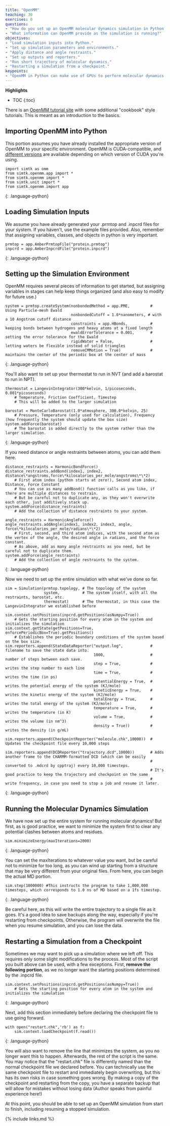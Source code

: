 ```yaml
---
title: "OpenMM"
teaching: 30
exercises: 0
questions:
- "How do you set up an OpenMM molecular dynamics simulation in Python?"
- "What information can OpenMM provide as the simulation is running?"
objectives:
- "Load simulation inputs into Python."
- "Set up simulation parameters and environments."
- "Apply distance and angle restraints."
- "Set up outputs and reporters."
- "Run short trajectory of molecular dynamics."
- "Restarting a simulation from a checkpoint."
keypoints:
- "OpenMM in Python can make use of GPUs to perform molecular dynamics simulations."
---
```


**Highlights**
* TOC
{:toc}

There is an
[OpenMM tutorial site](http://openmm.org/tutorials/index.html) with some additional "cookbook" style tutorials.
This is meant as an introduction to the basics.

## Importing OpenMM into Python

This portion assumes you have already installed the appropriate version of OpenMM to your specific environment.  OpenMM is CUDA-compatible, and [different versions](https://anaconda.org/omnia/openmm) are available depending on which version of CUDA you're using.

~~~
import simtk as omm
from simtk.openmm.app import *
from simtk.openmm import *
from simtk.unit import *
from simtk.openmm import app
~~~
{: .language-python}

## Loading Simulation Inputs

We assume you have already generated your .prmtop and .inpcrd files for your system.  If you haven't, use the example files provided.
Also, remember that assigning variables, classes, and objects in python is very important.

~~~
prmtop = app.AmberPrmtopFile("protein.prmtop")
inpcrd = app.AmberInpcrdFile("protein.inpcrd")
~~~
{: .language-python}


## Setting up the Simulation Environment

OpenMM requires several pieces of information to get started, but assigning variables in stages can help keep things organized (and also easy to modify for future use.)

~~~
system = prmtop.createSystem(nonbondedMethod = app.PME,         # Using Particle-mesh Ewald
                             nonbondedCutoff = 1.0*nanometers, # with a 10 Angstrom cutoff distance
                             constraints = app.HBonds,          # keeping bonds between hydrogens and heavy atoms at a fixed length
                             ewaldErrorTolerance = 0.001,       # setting the error tolerance for the Ewald
                             rigidWater = False,                # letting waters be flexible instead of solid triangles
                             removeCMMotion = True)             # maintains the center of the periodic box at the center of mass
~~~
{: .language-python}

You'll also want to set up your thermostat to run in NVT (and add a barostat to run in NPT).

~~~
thermostat = LangevinIntegrator(300*kelvin, 1/picoseconds, 0.001*picoseconds)
    # Temperature, Friction Coefficient, Timestep
    # This will be added to the larger simulation

barostat = MonteCarloBarostat(1.0*atmosphere, 300.0*kelvin, 25)
    # Pressure, Temperature (only used for calculation), Frequency (how frequently the system should update the box size)
system.addForce(barostat)
    # The barostat is added directly to the system rather than the larger simulation.
~~~
{: .language-python}

If you need distance or angle restraints between atoms, you can add them here.

~~~
distance_restraints = HarmonicBondForce()
distance_restraints.addBond(index1, index2, distance\*angstroms,force\*kilocalories_per_mole/angstroms\*\*2)
    # First atom index (python starts at zero!), Second atom index, Distance, Force Constant
    # You can use as many addBond() function calls as you like, if there are multiple distances to restrain.  
    # But be careful not to duplicate any, as they won't overwrite each other, just additively stack up.
system.addForce(distance_restraints)
    # Add the collection of distance restraints to your system.

angle_restraints = HarmonicAngleForce()
angle_restraints.addAngle(index1, index2, index3, angle, force\*kilocalories_per_mole/radians\*\*2)
    # First, second, and third atom indices, with the second atom as the vertex of the angle, the desired angle in radians, and the force constant.
    # As above, add as many angle restraints as you need, but be careful not to duplicate them.
system.addForce(angle_restraints)
    # Add the collection of angle restraints to the system.
~~~
{: .language-python}

Now we need to set up the entire simulation with what we've done so far.

~~~
sim = Simulation(prmtop.topology, # The topology of the system
                 system,          # The system itself, with all the restraints, barostat, etc.
                 thermostat)      # The thermostat, in this case the LangevinIntegrator we established before

sim.context.setPositions(inpcrd.getPositions(asNumpy=True))
    # Gets the starting position for every atom in the system and initializes the simulation
sim.context.getState(getPositions=True, enforcePeriodicBox=True).getPositions()
    # Establishes the periodic boundary conditions of the system based on the box size.
sim.reporters.append(StateDataReporter("output.log",            # filename to save the state data into.
                                       1000,                    # number of steps between each save.
                                       step = True,             # writes the step number to each line
                                       time = True,             # writes the time (in ps)
                                       potentialEnergy = True,  # writes the potential energy of the system (KJ/mole)
                                       kineticEnergy = True,    # writes the kinetic energy of the system (KJ/mole)
                                       totalEnergy = True,      # writes the total energy of the system (KJ/mole)
                                       temperature = True,      # writes the temperature (in K)
                                       volume = True,           # writes the volume (in nm^3)
                                       density = True))         # writes the density (in g/mL)

sim.reporters.append(CheckpointReporter("molecule.chk",10000))  # Updates the checkpoint file every 10,000 steps

sim.reporters.append(DCDReporter("trajectory.dcd",10000))       # Adds another frame to the CHARMM-formatted DCD (which can be easily
                                                                # converted to .mdcrd by cpptraj) every 10,000 timesteps.
                                                                # It's good practice to keep the trajectory and checkpoint on the same
                                                                # write frequency, in case you need to stop a job and resume it later.
~~~
{: .language-python}

## Running the Molecular Dynamics Simulation

We have now set up the entire system for running molecular dynamics!  But first, as is good practice, we want to minimize the system first to clear any potential clashes between atoms and residues.

~~~
sim.minimizeEnergy(maxIterations=2000)
~~~
{: .language-python}

You can set the maxIterations to whatever value you want, but be careful not to minimize for too long, as you can wind up starting from a structure that may be very different from your original files.
From here, you can begin the actual MD portion.

~~~
sim.step(1000000) #This instructs the program to take 1,000,000 timesteps, which corresponds to 1.0 ns of MD based on a 1fs timestep.
~~~
{: .language-python}

Be careful here, as this will write the entire trajectory to a single file as it goes.  It's a good idea to save backups along the way, especially if you're restarting from checkpoints.  Otherwise, the program will overwrite the file when you resume simulation, and you can lose the data.  

## Restarting a Simulation from a Checkpoint

Sometimes we may want to pick up a simulation where we left off.  This requires only some slight modifications to the process.  Most of the script you built above can be used, with a few exceptions.  First, **remove the following portion**, as we no longer want the starting positions determined by the .inpcrd file.

~~~
sim.context.setPositions(inpcrd.getPositions(asNumpy=True))
    # Gets the starting position for every atom in the system and initializes the simulation
~~~
{: .language-python}

Next, add this section immediately before declaring the checkpoint file to use going forward.

~~~
with open("restart.chk",'rb') as f:
    sim.context.loadCheckpoint(f.read())
~~~
{: .language-python}

You will also want to remove the line that minimizes the system, as you no longer want this to happen.  Afterwards, the rest of the script is the same.  You may notice that the "restart.chk" file is differently named than the normal checkpoint file we declared before.  You can technically use the same checkpoint file to restart and immediately begin overwriting, but this has its own risks in case something goes wrong.  By making a copy of the checkpoint and restarting from the copy, you have a separate backup that will allow for mistakes without losing data (Author speaks from painful experience here!)

At this point, you should be able to set up an OpenMM simulation from start to finish, including resuming a stopped simulation.

{% include links.md %}
